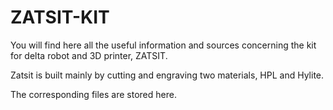 # ZATSIT-KIT

You will find here all the useful information and sources concerning the kit for delta robot and 3D printer, ZATSIT.

Zatsit is built mainly by cutting and engraving two materials, HPL and Hylite.

The corresponding files are stored here.
